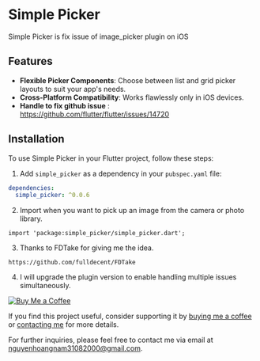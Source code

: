 # Simple Picker

Simple Picker is fix issue of image_picker plugin on iOS

## Features

- **Flexible Picker Components**: Choose between list and grid picker layouts to suit your app's needs.
- **Cross-Platform Compatibility**: Works flawlessly only in iOS devices.
- **Handle to fix github issue** : https://github.com/flutter/flutter/issues/14720

## Installation

To use Simple Picker in your Flutter project, follow these steps:

1. Add `simple_picker` as a dependency in your `pubspec.yaml` file:

```yaml
dependencies:
  simple_picker: ^0.0.6
```

2. Import when you want to pick up an image from the camera or photo library.

```
import 'package:simple_picker/simple_picker.dart';
```

3. Thanks to FDTake for giving me the idea.

```
https://github.com/fulldecent/FDTake
```

4. I will upgrade the plugin version to enable handling multiple issues simultaneously.

[![Buy Me a Coffee](https://www.buymeacoffee.com/assets/img/guidelines/download-assets-sm-2.svg)](https://www.facebook.com/namhoang3108/)

If you find this project useful, consider supporting it by [buying me a coffee](https://www.facebook.com/namhoang3108/) or [contacting me](mailto:nguyenhoangnam31082000@gmail.com) for more details.

For further inquiries, please feel free to contact me via email at [nguyenhoangnam31082000@gmail.com](mailto:nguyenhoangnam31082000@gmail.com).
